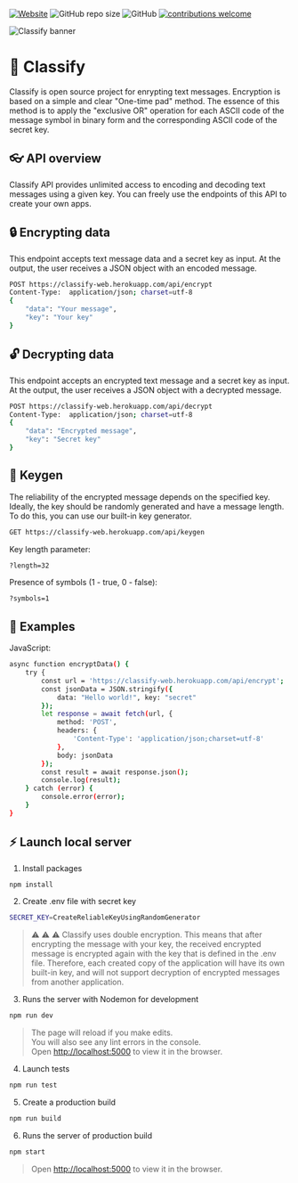 [![Website](https://img.shields.io/website?down_color=edad0c&down_message=Classify&up_color=edad0c&up_message=Classify&url=https%3A%2F%2Fclassify-web.herokuapp.com%2F)](https://classify-web.herokuapp.com/)
![GitHub repo size](https://img.shields.io/github/repo-size/cheatsnake/classify?color=blue)
![GitHub](https://img.shields.io/github/license/cheatsnake/classify?color=%235DAF83)
[![contributions welcome](https://img.shields.io/badge/contributions-welcome-brightgreen.svg?style=flat)](https://github.com/cheatsnake/classify/issues)

<img src='https://svgshare.com/i/cRo.svg' title='Classify banner'/>

# :key: Classify

Classify is open source project for enrypting text messages. Encryption is based on a simple and clear "One-time pad" method. The essence of this method is to apply the "exclusive OR" operation for each ASCII code of the message symbol in binary form and the corresponding ASCII code of the secret key.

## :eyeglasses: API overview
Classify API provides unlimited access to encoding and decoding text messages using a given key. You can freely use the endpoints of this API to create your own apps.

## :lock: Encrypting data
This endpoint accepts text message data and a secret key as input. At the output, the user receives a JSON object with an encoded message.
```sh
POST https://classify-web.herokuapp.com/api/encrypt
Content-Type:  application/json; charset=utf-8
{
    "data": "Your message",
    "key": "Your key"
}
```

## :unlock: Decrypting data
This endpoint accepts an encrypted text message and a secret key as input. At the output, the user receives a JSON object with a decrypted message.
```sh
POST https://classify-web.herokuapp.com/api/decrypt
Content-Type:  application/json; charset=utf-8
{
    "data": "Encrypted message",
    "key": "Secret key"
}
```

## :key: Keygen
The reliability of the encrypted message depends on the specified key. Ideally, the key should be randomly generated and have a message length. To do this, you can use our built-in key generator.
```sh
GET https://classify-web.herokuapp.com/api/keygen
```
Key length parameter:
```sh
?length=32
```
Presence of symbols (1 - true, 0 - false):
```sh
?symbols=1
```

## :dart: Examples
JavaScript:
```sh
async function encryptData() {
    try {
        const url = 'https://classify-web.herokuapp.com/api/encrypt';
        const jsonData = JSON.stringify({ 
            data: "Hello world!", key: "secret"
        });
        let response = await fetch(url, {
            method: 'POST',
            headers: {
                'Content-Type': 'application/json;charset=utf-8'
            },
            body: jsonData
        });
        const result = await response.json();
        console.log(result);
    } catch (error) {
        console.error(error);
    }
}
```

## :zap: Launch local server

1. Install packages
```sh
npm install
```
2. Create .env file with secret key
```sh
SECRET_KEY=CreateReliableKeyUsingRandomGenerator
```
> :warning: :warning: :warning: Classify uses double encryption. This means that after encrypting the message with your key, the received encrypted message is encrypted again with the key that is defined in the .env file. Therefore, each created copy of the application will have its own built-in key, and will not support decryption of encrypted messages from another application.

3. Runs the server with Nodemon for development
```sh
npm run dev
```
> The page will reload if you make edits.\
> You will also see any lint errors in the console.\
> Open [http://localhost:5000](http://localhost:5000) to view it in the browser.

4. Launch tests
```sh
npm run test
```

5. Create a production build
```sh
npm run build
```

6. Runs the server of production build
```sh
npm start
```
> Open [http://localhost:5000](http://localhost:5000) to view it in the browser.

